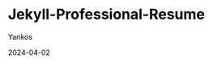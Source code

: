 ---
title: "Jekyll-Professional-Resume"
github: https://github.com/byanko55/jekyll-professional-resume
demo: https://cvlian.github.io/
author: Yankos
date: 2024-04-02
ssg:
  - Jekyll
cms:
  - No CMS
css:
  - scss
archetype:
  - Single-page
  - Personal
  - Portfolio
description: A simple and modern resume template, best fit for either Academic CV (Curriculum Vitae) or Engineer Portfolio.
---